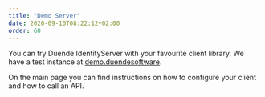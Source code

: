 ```yaml
---
title: "Demo Server"
date: 2020-09-10T08:22:12+02:00
order: 60
---
```


You can try Duende IdentityServer with your favourite client library. 
We have a test instance at [demo.duendesoftware](https://demo.duendesoftware.com).

On the main page you can find instructions on how to configure your client and how to call an API.